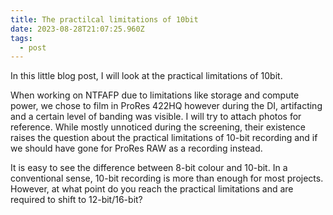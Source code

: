 ```yaml
---
title: The practilcal limitations of 10bit
date: 2023-08-28T21:07:25.960Z
tags:
  - post
---
```

In this little blog post, I will look at the practical limitations of 10bit.

When working on NTFAFP due to limitations like storage and compute power, we chose to film in ProRes 422HQ however during the DI, artifacting and a certain level of banding was visible. I will try to attach photos for reference. While mostly unnoticed during the screening, their existence raises the question about the practical limitations of 10-bit recording and if we should have gone for ProRes RAW as a recording instead.

It is easy to see the difference between 8-bit colour and 10-bit. In a conventional sense, 10-bit recording is more than enough for most projects. However, at what point do you reach the practical limitations and are required to shift to 12-bit/16-bit?